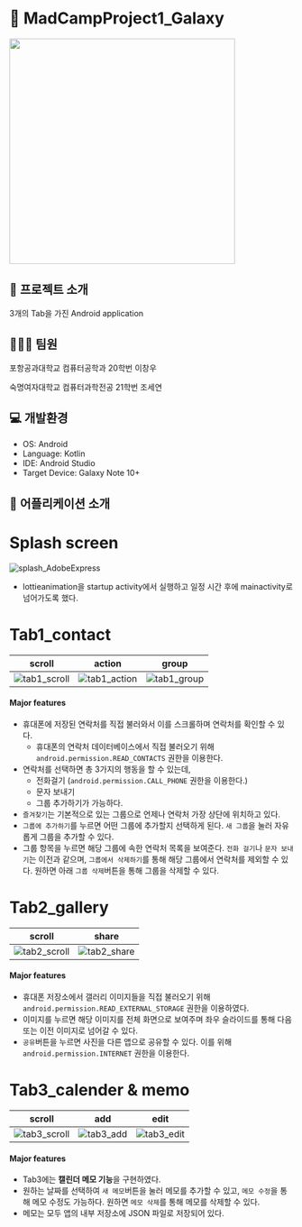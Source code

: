 # 🚀 MadCampProject1_Galaxy

<img src = "https://github.com/Gloveman/CampProject1/assets/135544903/e45b5365-059a-44de-b029-8a48dd86d7eb" height ="400" weight = "400"/>

## 🥨 프로젝트 소개
3개의 Tab을 가진 Android application

## 🧑🏻‍🚀 팀원
포항공과대학교 컴퓨터공학과 20학번 이창우

숙명여자대학교 컴퓨터과학전공 21학번 조세연

## 💻 개발환경
- OS: Android
- Language: Kotlin
- IDE: Android Studio
- Target Device: Galaxy Note 10+

## 📁 어플리케이션 소개

# Splash screen
![splash_AdobeExpress](https://github.com/Gloveman/CampProject1/assets/135544903/66eb195b-e91c-4ed3-8980-72eb86474a97)

- lottieanimation을 startup activity에서 실행하고 일정 시간 후에 mainactivity로 넘어가도록 했다.

# Tab1_contact

|scroll|action|group|
|------|------|------|
|![tab1_scroll](https://github.com/Gloveman/CampProject1/assets/135544903/258962f8-d640-4417-b799-80ed2181efb1)|![tab1_action](https://github.com/Gloveman/CampProject1/assets/135544903/be5cac70-7851-4175-b1ed-051ac22306e4)|![tab1_group](https://github.com/Gloveman/CampProject1/assets/135544903/687a7f6c-3a70-4813-b29b-5909e94a3dfd)


#### Major features

- 휴대폰에 저장된 연락처를 직접 불러와서 이를 스크롤하며 연락처를 확인할 수 있다.
  - 휴대폰의 연락처 데이터베이스에서 직접 불러오기 위해 ```android.permission.READ_CONTACTS``` 권한을 이용한다.
- 연락처를 선택하면 총 3가지의 행동을 할 수 있는데,
  - 전화걸기 (```android.permission.CALL_PHONE``` 권한을 이용한다.)
  - 문자 보내기
  - 그룹 추가하기가 가능하다.
- ```즐겨찾기```는 기본적으로 있는 그룹으로 언제나 연락처 가장 상단에 위치하고 있다.
- ```그룹에 추가하기```를 누르면 어떤 그룹에 추가할지 선택하게 된다. ```새 그룹```을 눌러 자유롭게 그룹을 추가할 수 있다.
- 그룹 항목을 누르면 해당 그룹에 속한 연락처 목록을 보여준다. ```전화 걸기```나 ```문자 보내기```는 이전과 같으며, ```그룹에서 삭제하기```를 통해 해당 그룹에서 연락처를 제외할 수 있다. 원하면 아래 ```그룹 삭제```버튼을 통해 그룹을 삭제할 수 있다.
  

# Tab2_gallery
|scroll|share|
|------|------|
![tab2_scroll](https://github.com/Gloveman/CampProject1/assets/135544903/b82532cb-f311-41e4-a6bf-7d04d6ba2865)|![tab2_share](https://github.com/Gloveman/CampProject1/assets/135544903/74660b38-09ab-4c7b-981d-2ff67281c451)|


#### Major features
- 휴대폰 저장소에서 갤러리 이미지들을 직접 불러오기 위해 ```android.permission.READ_EXTERNAL_STORAGE``` 권한을 이용하였다.
- 이미지를 누르면 해당 이미지를 전체 화면으로 보여주며 좌우 슬라이드를 통해 다음 또는 이전 이미지로 넘어갈 수 있다.
- ```공유```버튼을 누르면 사진을 다른 앱으로 공유할 수 있다. 이를 위해 ```android.permission.INTERNET``` 권한을 이용한다.

# Tab3_calender & memo
|scroll|add|edit|
|------|------|------|
|![tab3_scroll](https://github.com/Gloveman/CampProject1/assets/135544903/f6efd06d-4ae5-433b-ab24-1406f5e6f855)|![tab3_add](https://github.com/Gloveman/CampProject1/assets/135544903/6aaa9fbb-828d-409c-81a6-ccf20df674e3)|![tab3_edit](https://github.com/Gloveman/CampProject1/assets/135544903/d4009b0f-d414-4aa0-aba5-a6a2f931a5b8)|

#### Major features
- Tab3에는 **캘린더 메모 기능**을 구현하였다.
- 원하는 날짜를 선택하여 ```새 메모```버튼을 눌러 메모를 추가할 수 있고, ```메모 수정```을 통해 메모 수정도 가능하다. 원하면 ```메모 삭제```를 통해 메모를 삭제할 수 있다.
- 메모는 모두 앱의 내부 저장소에 JSON 파일로 저장되어 있다.
